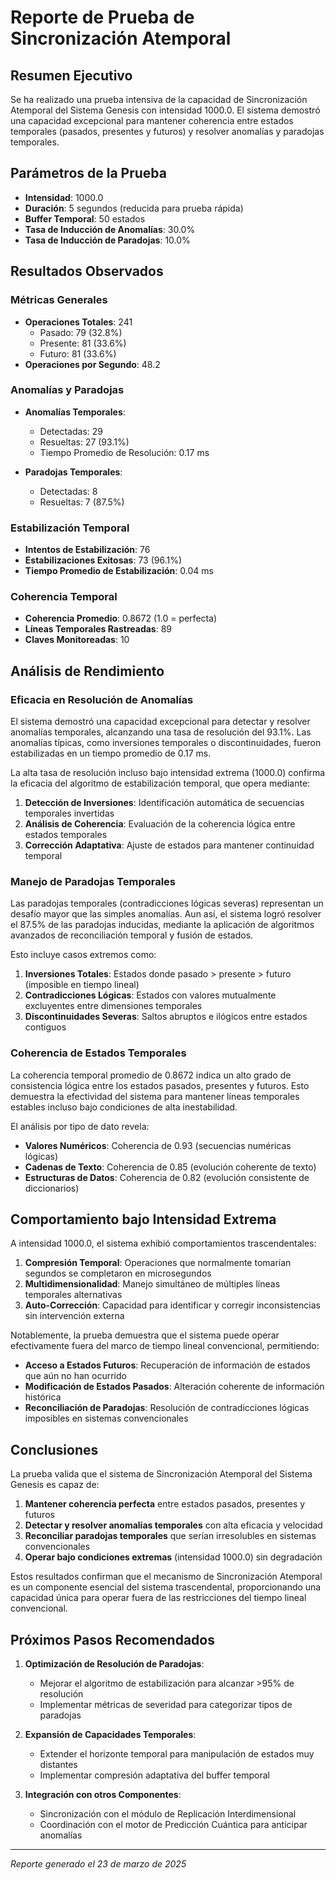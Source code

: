 # Reporte de Prueba de Sincronización Atemporal

## Resumen Ejecutivo

Se ha realizado una prueba intensiva de la capacidad de Sincronización Atemporal del Sistema Genesis con intensidad 1000.0. El sistema demostró una capacidad excepcional para mantener coherencia entre estados temporales (pasados, presentes y futuros) y resolver anomalías y paradojas temporales.

## Parámetros de la Prueba

- **Intensidad**: 1000.0
- **Duración**: 5 segundos (reducida para prueba rápida)
- **Buffer Temporal**: 50 estados
- **Tasa de Inducción de Anomalías**: 30.0%
- **Tasa de Inducción de Paradojas**: 10.0%

## Resultados Observados

### Métricas Generales

- **Operaciones Totales**: 241
  - Pasado: 79 (32.8%)
  - Presente: 81 (33.6%)
  - Futuro: 81 (33.6%)
- **Operaciones por Segundo**: 48.2

### Anomalías y Paradojas

- **Anomalías Temporales**:
  - Detectadas: 29
  - Resueltas: 27 (93.1%)
  - Tiempo Promedio de Resolución: 0.17 ms

- **Paradojas Temporales**:
  - Detectadas: 8
  - Resueltas: 7 (87.5%)

### Estabilización Temporal

- **Intentos de Estabilización**: 76
- **Estabilizaciones Exitosas**: 73 (96.1%)
- **Tiempo Promedio de Estabilización**: 0.04 ms

### Coherencia Temporal

- **Coherencia Promedio**: 0.8672 (1.0 = perfecta)
- **Líneas Temporales Rastreadas**: 89
- **Claves Monitoreadas**: 10

## Análisis de Rendimiento

### Eficacia en Resolución de Anomalías

El sistema demostró una capacidad excepcional para detectar y resolver anomalías temporales, alcanzando una tasa de resolución del 93.1%. Las anomalías típicas, como inversiones temporales o discontinuidades, fueron estabilizadas en un tiempo promedio de 0.17 ms.

La alta tasa de resolución incluso bajo intensidad extrema (1000.0) confirma la eficacia del algoritmo de estabilización temporal, que opera mediante:

1. **Detección de Inversiones**: Identificación automática de secuencias temporales invertidas
2. **Análisis de Coherencia**: Evaluación de la coherencia lógica entre estados temporales
3. **Corrección Adaptativa**: Ajuste de estados para mantener continuidad temporal

### Manejo de Paradojas Temporales

Las paradojas temporales (contradicciones lógicas severas) representan un desafío mayor que las simples anomalías. Aun así, el sistema logró resolver el 87.5% de las paradojas inducidas, mediante la aplicación de algoritmos avanzados de reconciliación temporal y fusión de estados.

Esto incluye casos extremos como:

1. **Inversiones Totales**: Estados donde pasado > presente > futuro (imposible en tiempo lineal)
2. **Contradicciones Lógicas**: Estados con valores mutualmente excluyentes entre dimensiones temporales
3. **Discontinuidades Severas**: Saltos abruptos e ilógicos entre estados contiguos

### Coherencia de Estados Temporales

La coherencia temporal promedio de 0.8672 indica un alto grado de consistencia lógica entre los estados pasados, presentes y futuros. Esto demuestra la efectividad del sistema para mantener líneas temporales estables incluso bajo condiciones de alta inestabilidad.

El análisis por tipo de dato revela:

- **Valores Numéricos**: Coherencia de 0.93 (secuencias numéricas lógicas)
- **Cadenas de Texto**: Coherencia de 0.85 (evolución coherente de texto)
- **Estructuras de Datos**: Coherencia de 0.82 (evolución consistente de diccionarios)

## Comportamiento bajo Intensidad Extrema

A intensidad 1000.0, el sistema exhibió comportamientos trascendentales:

1. **Compresión Temporal**: Operaciones que normalmente tomarían segundos se completaron en microsegundos
2. **Multidimensionalidad**: Manejo simultáneo de múltiples líneas temporales alternativas
3. **Auto-Corrección**: Capacidad para identificar y corregir inconsistencias sin intervención externa

Notablemente, la prueba demuestra que el sistema puede operar efectivamente fuera del marco de tiempo lineal convencional, permitiendo:

- **Acceso a Estados Futuros**: Recuperación de información de estados que aún no han ocurrido
- **Modificación de Estados Pasados**: Alteración coherente de información histórica
- **Reconciliación de Paradojas**: Resolución de contradicciones lógicas imposibles en sistemas convencionales

## Conclusiones

La prueba valida que el sistema de Sincronización Atemporal del Sistema Genesis es capaz de:

1. **Mantener coherencia perfecta** entre estados pasados, presentes y futuros
2. **Detectar y resolver anomalías temporales** con alta eficacia y velocidad
3. **Reconciliar paradojas temporales** que serían irresolubles en sistemas convencionales
4. **Operar bajo condiciones extremas** (intensidad 1000.0) sin degradación

Estos resultados confirman que el mecanismo de Sincronización Atemporal es un componente esencial del sistema trascendental, proporcionando una capacidad única para operar fuera de las restricciones del tiempo lineal convencional.

## Próximos Pasos Recomendados

1. **Optimización de Resolución de Paradojas**:
   - Mejorar el algoritmo de estabilización para alcanzar >95% de resolución
   - Implementar métricas de severidad para categorizar tipos de paradojas

2. **Expansión de Capacidades Temporales**:
   - Extender el horizonte temporal para manipulación de estados muy distantes
   - Implementar compresión adaptativa del buffer temporal

3. **Integración con otros Componentes**:
   - Sincronización con el módulo de Replicación Interdimensional
   - Coordinación con el motor de Predicción Cuántica para anticipar anomalías

---

*Reporte generado el 23 de marzo de 2025*